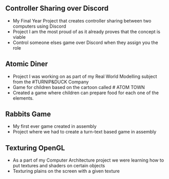 ## Controller Sharing over Discord
- My Final Year Project that creates controller sharing between two computers using Discord
- Project I am the most proud of as it already proves that the concept is viable
- Control someone elses game over Discord when they assign you the role

## Atomic Diner 
- Project I was working on as part of my Real World Modelling subject from the #TURNIP&DUCK Company
- Game for children based on the cartoon called # ATOM TOWN 
- Created a game where children can prepare food for each one of the elements.

## Rabbits Game 
- My first ever game created in assembly
- Project where we had to create a turn-text based game in assembly

## Texturing OpenGL
- As a part of my Computer Architecture project we were learning how to put textures and shaders on certain objects
- Texturing plains on the screen with a given texture